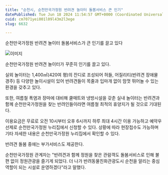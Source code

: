 ```yaml
---
title: "순천시, 순천만국가정원 반려견 놀이터 돌봄서비스 큰 인기"
datePublished: Tue Jun 18 2024 11:54:57 GMT+0000 (Coordinated Universal Time)
cuid: cm7071yei001l09l43m2l3ege
slug: 6632

---
```



순천만국가정원 반려견 놀이터 돌봄서비스가 큰 인기를 끌고 있다

![이미지](https://cdn.hashnode.com/res/hashnode/image/upload/v1739260933109/5825a2f7-d022-4ce0-8015-9a77961573e8.jpeg)

순천만국가정원 반려견 놀이터가 꾸준히 인기를 끌고 있다.

실외 놀이터는 1,400㎡(420여 평)의 잔디로 조성되어 허들, 어질리티(반려견 장애물 경주) 등 다양한 놀이시설이 있어 반려견들이 목줄과 입마개 없이 맘껏 뛰어놀 수 있는 환경을 갖추고 있다.

또한, 여름철 폭염과 장마에 대비해 쿨매트와 냉방시설을 갖춘 실내 놀이터는 반려견과 함께 순천만국가정원을 찾는 반려인들이라면 여름철 최적의 휴양지가 될 것으로 기대된다.

이용요금은 무료로 오전 10시부터 오후 6시까지 하루 최대 4시간 이용 가능하고 예약우선제로 순천만국가정원 누리집에서 신청할 수 있다. 상황에 따라 현장접수도 가능하며 기타 자세한 내용은 순천만국가정원 누리집에서 확인할 수 있다.

반려견 돌봄 중에는 부가서비스도 제공한다.

순천만국가정원 관계자는 "반려견과 함께 정원을 찾은 관람객도 돌봄서비스로 인해 불편 없이 정원관광을 즐기게 되었다. 더 나가 반려동물친화관광도시 순천을 알리는 중심 역할이 되는 시설로 운영하겠다"라고 말했다.